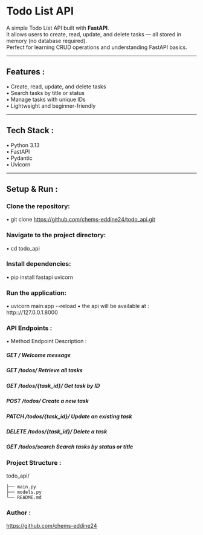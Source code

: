 # Todo List API

A simple Todo List API built with **FastAPI**.  
It allows users to create, read, update, and delete tasks — all stored in memory (no database required).  
Perfect for learning CRUD operations and understanding FastAPI basics.

---

## Features :

• Create, read, update, and delete tasks  
• Search tasks by title or status  
• Manage tasks with unique IDs  
• Lightweight and beginner-friendly

---

## Tech Stack :

• Python 3.13  
• FastAPI  
• Pydantic  
• Uvicorn

---

## Setup & Run :

### Clone the repository:

• git clone https://github.com/chems-eddine24/todo_api.git
  
### Navigate to the project directory:
• cd todo_api

### Install dependencies:
• pip install fastapi uvicorn

### Run the application:
• uvicorn main:app --reload
• the api will be available at : http:://127.0.0.1.8000

### API Endpoints :
• Method	Endpoint	Description :

##### GET	/	Welcome message

##### GET	/todos/	Retrieve all tasks

##### GET	/todos/{task_id}/	Get task by ID

##### POST	/todos/	Create a new task

##### PATCH	/todos/{task_id}/	Update an existing task

##### DELETE	/todos/{task_id}/	Delete a task

##### GET	/todos/search	Search tasks by status or title

### Project Structure :

todo_api/

    ├── main.py
    ├── models.py
    └── README.md
    
### Author :
https://github.com/chems-eddine24
